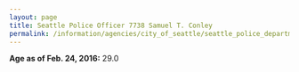 ```yaml
---
layout: page
title: Seattle Police Officer 7738 Samuel T. Conley
permalink: /information/agencies/city_of_seattle/seattle_police_department/copbook/7738/
---
```


**Age as of Feb. 24, 2016:** 29.0
